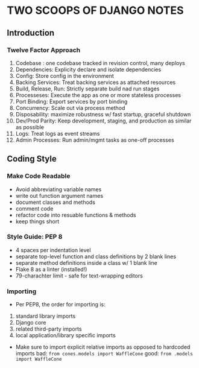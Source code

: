 # TWO SCOOPS OF DJANGO NOTES
## Introduction
### Twelve Factor Approach
1. Codebase : one codebase tracked in revision control, many deploys
1. Dependencies: Explicity declare and isolate dependencies
1. Config: Store config in the environment
1. Backing Services: Treat backing services as attached resources
1. Build, Release, Run: Strictly separate build nad run stages
1. Processeses: Execute the app as one or more stateless processes
1. Port Binding: Export services by port binding
1. Concurrency: Scale out via process method
1. Disposability: maximize robustness w/ fast startup, graceful shutdown
1. Dev/Prod Parity: Keep development, staging, and production as similar as possible
1. Logs: Treat logs as event streams
1. Admin Processes: Run admin/mgmt tasks as one-off processes

## Coding Style
### Make Code Readable 
- Avoid abbreviating variable names
- write out function argument names
- document classes and methods
- comment code
- refactor code into resuable functions & methods
- keep things short
### Style Guide: PEP 8 
- 4 spaces per indentation level
- separate top-level function and class definitions by 2 blank lines
- separate method definitions inside a class w/ 1 blank line
- Flake 8 as a linter (installed!)
- 79-charachter limit  - safe for text-wrapping editors 
### Importing
- Per PEP8, the order for importing is:
1. standard library imports
1. Django core 
1. related third-party imports
1. local application/library specific imports
- Make sure to import explicit relative imports as opposed to hardcoded imports 
   bad:  ``from cones.models import WaffleCone``
   good: ``from .models import WaffleCone``

